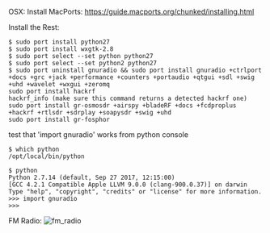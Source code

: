 OSX:
Install MacPorts: https://guide.macports.org/chunked/installing.html

Install the Rest:
```
$ sudo port install python27
$ sudo port install wxgtk-2.8
$ sudo port select --set python python27
$ sudo port select --set python2 python27
$ sudo port uninstall gnuradio && sudo port install gnuradio +ctrlport +docs +grc +jack +performance +counters +portaudio +qtgui +sdl +swig +uhd +wavelet +wxgui +zeromq
sudo port install hackrf
hackrf_info (make sure this command returns a detected hackrf one)
sudo port install gr-osmosdr +airspy +bladeRF +docs +fcdproplus +hackrf +rtlsdr +sdrplay +soapysdr +swig +uhd
sudo port install gr-fosphor
```

test that 'import gnuradio' works from python console
```
$ which python
/opt/local/bin/python

$ python
Python 2.7.14 (default, Sep 27 2017, 12:15:00)
[GCC 4.2.1 Compatible Apple LLVM 9.0.0 (clang-900.0.37)] on darwin
Type "help", "copyright", "credits" or "license" for more information.
>>> import gnuradio
>>>
```

FM Radio:
![fm_radio](https://github.com/ninp0/gnuradio_hackrf_one/blob/master/screenshots/fm_radio.png)
